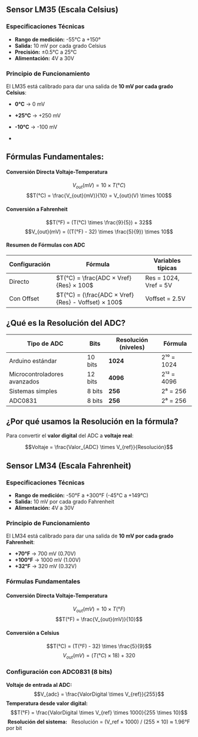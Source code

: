 ## Sensor LM35 (Escala Celsius)

### Especificaciones Técnicas

- **Rango de medición:** -55°C a +150°
- **Salida:** 10 mV por cada grado Celsius
- **Precisión:** ±0.5°C a 25°C
- **Alimentación:** 4V a 30V

### Principio de Funcionamiento

El LM35 está calibrado para dar una salida de **10 mV por cada grado Celsius**:

- **0°C** → 0 mV
    
- **+25°C** → +250 mV
    
- **-10°C** → -100 mV
- 
## **Fórmulas Fundamentales:**


#### Conversión Directa Voltaje-Temperatura
$$V_{out}(mV) = 10 \times T(°C)$$
$$T(°C) = \frac{V_{out}(mV)}{10} = V_{out}(V) \times 100$$
#### Conversión a Fahrenheit

$$T(°F) = (T(°C) \times \frac{9}{5}) + 32$$
$$V_{out}(mV) = ((T(°F) - 32) \times \frac{5}{9}) \times 10$$
#### Resumen de Fórmulas con ADC

| Configuración | Fórmula                                            | Variables típicas     |
| ------------- | -------------------------------------------------- | --------------------- |
| Directo       | $T(°C) = \frac{ADC × Vref}{Res} × 100$             | Res = 1024, Vref = 5V |
| Con Offset    | $T(°C) = (\frac{ADC × Vref}{Res} - Voffset) × 100$ | Voffset = 2.5V        |

## ¿Qué es la Resolución del ADC?

| Tipo de ADC                  | Bits    | Resolución (niveles) | Fórmula    |
| ---------------------------- | ------- | -------------------- | ---------- |
| Arduino estándar             | 10 bits | **1024**             | 2¹⁰ = 1024 |
| Microcontroladores avanzados | 12 bits | **4096**             | 2¹² = 4096 |
| Sistemas simples             | 8 bits  | **256**              | 2⁸ = 256   |
| ADC0831                      | 8 bits  | **256**              | 2⁸ = 256   |
## ¿Por qué usamos la Resolución en la fórmula?

Para convertir el **valor digital** del ADC a **voltaje real**:

$$Voltaje = \frac{Valor_{ADC} \times V_{ref}}{Resolución}$$
## Sensor LM34 (Escala Fahrenheit)

### Especificaciones Técnicas
- **Rango de medición:** -50°F a +300°F (-45°C a +149°C)
- **Salida:** 10 mV por cada grado Fahrenheit
- **Alimentación:** 4V a 30V

### Principio de Funcionamiento

El LM34 está calibrado para dar una salida de **10 mV por cada grado Fahrenheit**:
- **+70°F** → 700 mV (0.70V)
- **+100°F** → 1000 mV (1.00V)
- **+32°F** → 320 mV (0.32V)
### Fórmulas Fundamentales

#### Conversión Directa Voltaje-Temperatura
$$V_{out}(mV) = 10 \times T(°F)$$
$$T(°F) = \frac{V_{out}(mV)}{10}$$
#### Conversión a Celsius

$$T(°C) = (T(°F) - 32) \times \frac{5}{9}$$
$$V_{out}(mV) = (T(°C) \times 18) + 320$$
### Configuración con ADC0831 (8 bits)

**Voltaje de entrada al ADC:**
$$V_{adc} = \frac{ValorDigital \times V_{ref}}{255}$$
**Temperatura desde valor digital:**
$$T(°F) = \frac{ValorDigital \times V_{ref} \times 1000}{255 \times 10}$$
 **Resolución del sistema:**
 
Resolución = (V_ref × 1000) / (255 × 10) ≈ 1.96°F por bit